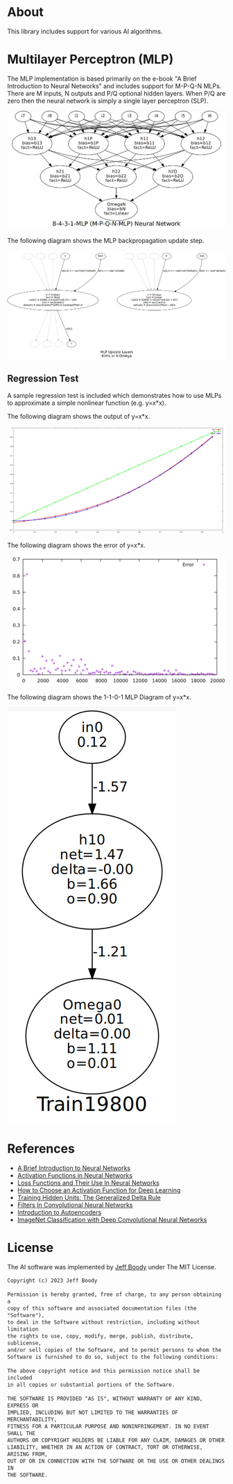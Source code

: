 About
=====

This library includes support for various AI algorithms.

Multilayer Perceptron (MLP)
===========================

The MLP implementation is based primarily on the e-book
"A Brief Introduction to Neural Networks" and includes
support for M-P-Q-N MLPs. There are M inputs, N outputs
and P/Q optional hidden layers. When P/Q are zero then the
neural network is simply a single layer perceptron (SLP).

![MLP](docs/mlp.jpg?raw=true "MLP")

The following diagram shows the MLP backpropagation update
step.

![MLP Update](docs/mlp_update.jpg?raw=true "MLP Update")

Regression Test
---------------

A sample regression test is included which demonstrates how
to use MLPs to approximate a simple nonlinear function
(e.g. y=x*x).

The following diagram shows the output of y=x*x.

![Output of y=x*x](docs/mlp_xx_output.jpg?raw=true "Output of y=x*x")

The following diagram shows the error of y=x*x.

![Error of y=x*x](docs/mlp_xx_error.jpg?raw=true "Error of y=x*x")

The following diagram shows the 1-1-0-1 MLP Diagram of y=x*x.

![1-1-0-1 MLP Diagram of y=x*x](docs/mlp_xx_diagram.jpg?raw=true "1-1-0-1 MLP Diagram of y=x*x")

References
==========

* [A Brief Introduction to Neural Networks](https://www.dkriesel.com/en/science/neural_networks)
* [Activation Functions in Neural Networks](https://towardsdatascience.com/activation-functions-neural-networks-1cbd9f8d91d6)
* [Loss Functions and Their Use In Neural Networks](https://towardsdatascience.com/loss-functions-and-their-use-in-neural-networks-a470e703f1e9)
* [How to Choose an Activation Function for Deep Learning](https://machinelearningmastery.com/choose-an-activation-function-for-deep-learning/)
* [Training Hidden Units: The Generalized Delta Rule](https://web.stanford.edu/group/pdplab/originalpdphandbook/Chapter%205.pdf)
* [Filters In Convolutional Neural Networks](https://blog.paperspace.com/filters-in-convolutional-neural-networks/)
* [Introduction to Autoencoders](https://www.jeremyjordan.me/autoencoders/)
* [ImageNet Classification with Deep Convolutional Neural Networks](https://papers.nips.cc/paper/2012/file/c399862d3b9d6b76c8436e924a68c45b-Paper.pdf)

License
=======

The AI software was implemented by
[Jeff Boody](mailto:jeffboody@gmail.com)
under The MIT License.

	Copyright (c) 2023 Jeff Boody

	Permission is hereby granted, free of charge, to any person obtaining a
	copy of this software and associated documentation files (the "Software"),
	to deal in the Software without restriction, including without limitation
	the rights to use, copy, modify, merge, publish, distribute, sublicense,
	and/or sell copies of the Software, and to permit persons to whom the
	Software is furnished to do so, subject to the following conditions:

	The above copyright notice and this permission notice shall be included
	in all copies or substantial portions of the Software.

	THE SOFTWARE IS PROVIDED "AS IS", WITHOUT WARRANTY OF ANY KIND, EXPRESS OR
	IMPLIED, INCLUDING BUT NOT LIMITED TO THE WARRANTIES OF MERCHANTABILITY,
	FITNESS FOR A PARTICULAR PURPOSE AND NONINFRINGEMENT. IN NO EVENT SHALL THE
	AUTHORS OR COPYRIGHT HOLDERS BE LIABLE FOR ANY CLAIM, DAMAGES OR OTHER
	LIABILITY, WHETHER IN AN ACTION OF CONTRACT, TORT OR OTHERWISE, ARISING FROM,
	OUT OF OR IN CONNECTION WITH THE SOFTWARE OR THE USE OR OTHER DEALINGS IN
	THE SOFTWARE.
